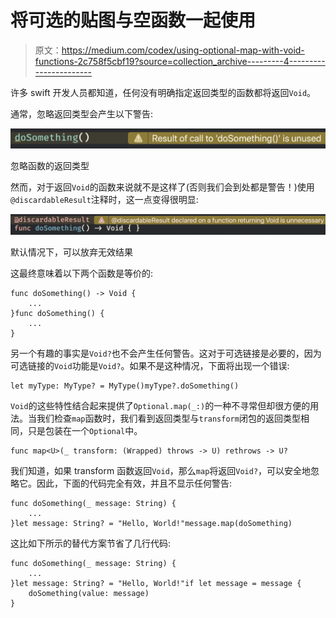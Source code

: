 # 将可选的贴图与空函数一起使用

> 原文：<https://medium.com/codex/using-optional-map-with-void-functions-2c758f5cbf19?source=collection_archive---------4----------------------->

许多 swift 开发人员都知道，任何没有明确指定返回类型的函数都将返回`Void`。

通常，忽略返回类型会产生以下警告:

![](img/75315afb3c68569f7adf81ad45e4a676.png)

忽略函数的返回类型

然而，对于返回`Void`的函数来说就不是这样了(否则我们会到处都是警告！)使用`@discardableResult`注释时，这一点变得很明显:

![](img/f2cc70e05281824528ea8e6ca5e5e15f.png)

默认情况下，可以放弃无效结果

这最终意味着以下两个函数是等价的:

```
func doSomething() -> Void {
    ...
}func doSomething() { 
    ...
}
```

另一个有趣的事实是`Void?`也不会产生任何警告。这对于可选链接是必要的，因为可选链接的`Void`功能是`Void?`。如果不是这种情况，下面将出现一个错误:

```
let myType: MyType? = MyType()myType?.doSomething()
```

`Void`的这些特性结合起来提供了`Optional.map(_:)`的一种不寻常但却很方便的用法。当我们检查`map`函数时，我们看到返回类型与`transform`闭包的返回类型相同，只是包装在一个`Optional`中。

```
func map<U>(_ transform: (Wrapped) throws -> U) rethrows -> U?
```

我们知道，如果 transform 函数返回`Void`，那么`map`将返回`Void?`，可以安全地忽略它。因此，下面的代码完全有效，并且不显示任何警告:

```
func doSomething(_ message: String) {
    ...
}let message: String? = "Hello, World!"message.map(doSomething)
```

这比如下所示的替代方案节省了几行代码:

```
func doSomething(_ message: String) {
    ...
}let message: String? = "Hello, World!"if let message = message {
    doSomething(value: message)
}
```